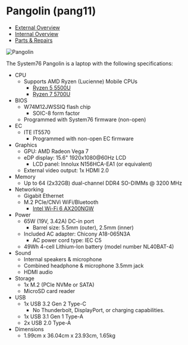 # Pangolin (pang11)

- [External Overview](./external-overview.md)
- [Internal Overview](./internal-overview.md)
- [Parts & Repairs](./repairs.md)

![Pangolin](./img/pang11.webp)

The System76 Pangolin is a laptop with the following specifications:

- CPU
    - Supports AMD Ryzen (Lucienne) Mobile CPUs
        - [Ryzen 5 5500U](https://www.amd.com/en/products/apu/amd-ryzen-5-5500u)
        - [Ryzen 7 5700U](https://www.amd.com/en/products/apu/amd-ryzen-7-5700u)
- BIOS
    - W74M12JWSSIQ flash chip
        - SOIC-8 form factor
    - Programmed with System76 firmware (non-open)
- EC
    - ITE IT5570
        - Programmed with non-open EC firmware
- Graphics
    - GPU: AMD Radeon Vega 7
    - eDP display: 15.6" 1920x1080@60Hz LCD
        - LCD panel: Innolux N156HCA-EA1 (or equivalent)
    - External video output: 1x HDMI 2.0
- Memory
    - Up to 64 (2x32GB) dual-channel DDR4 SO-DIMMs @ 3200 MHz
- Networking
    - Gigabit Ethernet
    - M.2 PCIe/CNVi WiFi/Bluetooth
        - [Intel Wi-Fi 6 AX200NGW](https://ark.intel.com/content/www/us/en/ark/products/189347/intel-wi-fi-6-ax200-gig.html)
- Power
    - 65W (19V, 3.42A) DC-in port
        - Barrel size: 5.5mm (outer), 2.5mm (inner)
    - Included AC adapter: Chicony A18-065N3A
        - AC power cord type: IEC C5
    - 49Wh 4-cell Lithium-Ion battery (model number NL40BAT-4)
- Sound
    - Internal speakers & microphone
    - Combined headphone & microphone 3.5mm jack
    - HDMI audio
- Storage
    - 1x M.2 (PCIe NVMe or SATA)
    - MicroSD card reader
- USB
    - 1x USB 3.2 Gen 2 Type-C
        - No Thunderbolt, DisplayPort, or charging capabilities.
    - 1x USB 3.1 Gen 1 Type-A
    - 2x USB 2.0 Type-A
- Dimensions
    - 1.99cm x 36.04cm x 23.93cm, 1.65kg
